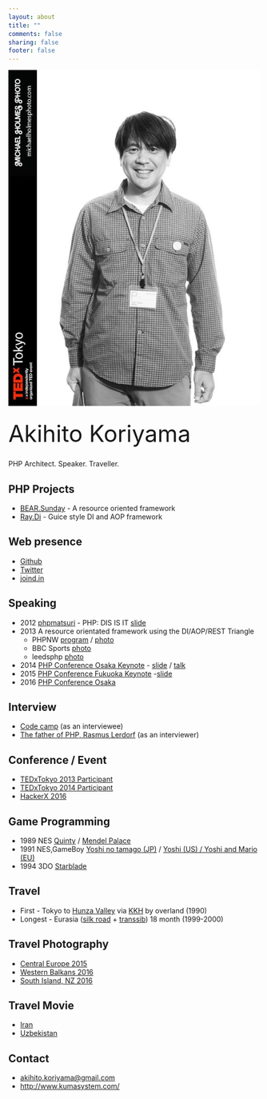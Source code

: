 ```yaml
---
layout: about
title: ""
comments: false
sharing: false
footer: false
---
```

![Akihito Koriyama](/images/akihito_koriyama.jpg)

<div style="font-size:46px; padding:10px 0px">Akihito Koriyama</div>
<p>PHP Architect. Speaker. Traveller.</p>

## PHP Projects

 * [BEAR.Sunday](http://bearsunday.github.io/) - A resource oriented framework
 * [Ray.Di](https://github.com/ray-di/Ray.Di) - Guice style DI and AOP framework

## Web presence

 * [Github](https://github.com/koriym)
 * [Twitter](https://twitter.com/koriym)
 * [joind.in](https://joind.in/user/view/21191)

## Speaking

 * 2012 [phpmatsuri](http://www.phpmatsuri.net/2012/session.html) - PHP: DIS IS IT [slide](http://www.slideshare.net/akihito.koriyama/php-dis-is-it-10628706)
 * 2013  A resource orientated framework using the DI/AOP/REST Triangle
   * PHPNW [program](http://conference.phpnw.org.uk/phpnw13/schedule/akihito-koriyama-richard-mcintyre/) / [photo](https://goo.gl/photos/BnwWuBtJYo6b77158)
   * BBC Sports [photo](https://goo.gl/photos/1qKMhfD9fxY3HsaV6)
   * leedsphp [photo](https://goo.gl/photos/Bg9YdAcu3zc4fxTm6)
 * 2014 [PHP Conference Osaka Keynote](http://conference.kphpug.jp/2014/) - [slide](http://www.slideshare.net/akihito.koriyama/php2014-gm) / [talk](https://www.youtube.com/watch?v=wMYW-ox3BIg)
 * 2015 [PHP Conference Fukuoka Keynote](http://phpcon.fukuoka.jp/2015/index.html) -[slide](https://speakerdeck.com/koriym/the-power-of-connecting-everything-together)
 * 2016 [PHP Conference Osaka](http://conference.kphpug.jp/2016/)

## Interview

 * [Code camp](https://blog.codecamp.jp/akihito_koriyama) (as an interviewee)
 * [The father of PHP, Rasmus Lerdorf](http://gihyo.jp/news/report/2015/12/1401) (as an interviewer)

## Conference / Event

 * [TEDxTokyo 2013 Participant](http://koriym.github.io/tedxtokyo2013/)
 * [TEDxTokyo 2014 Participant](http://koriym.github.io/blog/2014/06/10/tedxtokyo-2014/)
 * [HackerX 2016](https://www.eventbrite.com/e/hackerx-tokyo-full-stack-developer-ticket-929-tickets-27494997277)

## Game Programming

 * 1989 NES [Quinty](http://ja.wikipedia.org/wiki/%E3%82%AF%E3%82%A4%E3%83%B3%E3%83%86%E3%82%A3) / [Mendel Palace](http://en.wikipedia.org/wiki/Mendel_Palace)
 * 1991 NES,GameBoy [Yoshi no tamago (JP)](http://ja.wikipedia.org/wiki/%E3%83%A8%E3%83%83%E3%82%B7%E3%83%BC%E3%81%AE%E3%81%9F%E3%81%BE%E3%81%94)  / [Yoshi (US) / Yoshi and Mario (EU)](http://en.wikipedia.org/wiki/Yoshi_\(video_game\))
 * 1994 3DO [Starblade](http://en.wikipedia.org/wiki/Starblade)

## Travel

 * First - Tokyo to [Hunza Valley](http://en.wikipedia.org/wiki/Hunza_Valley) via [KKH](http://en.wikipedia.org/wiki/Karakoram_Highway) by overland (1990)
 * Longest - Eurasia ([silk road](http://en.wikipedia.org/wiki/Silk_route) + [transsib](http://en.wikipedia.org/wiki/Transsib)) 18 month (1999-2000)

## Travel Photography

 * [Central Europe 2015](https://goo.gl/photos/NEtgmRRGgZdsq8Gm6)
 * [Western Balkans 2016](https://goo.gl/photos/a3drwHCN4rt8hwfy6)
 * [South Island, NZ 2016](https://goo.gl/photos/pMbVehnNar5HTeFY6)

## Travel Movie

 * [Iran](https://www.youtube.com/watch?v=Nb74t88jGOk)
 * [Uzbekistan](https://www.youtube.com/watch?v=6H3wvvzxesc)

## Contact

 * akihito.koriyama@gmail.com
 * http://www.kumasystem.com/
